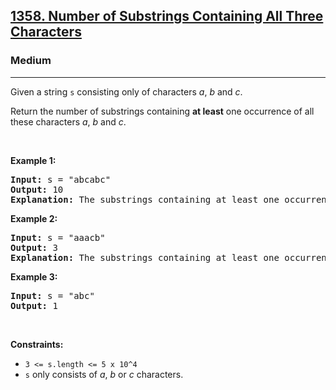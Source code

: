 <h2><a href="https://leetcode.com/problems/number-of-substrings-containing-all-three-characters/description/?envType=daily-question&envId=2025-03-11">1358. Number of Substrings Containing All Three Characters</a></h2><h3>Medium</h3><hr><p>Given a string <code>s</code>&nbsp;consisting only of characters <em>a</em>, <em>b</em> and <em>c</em>.</p>

<p>Return the number of substrings containing <b>at least</b>&nbsp;one occurrence of all these characters <em>a</em>, <em>b</em> and <em>c</em>.</p>

<p>&nbsp;</p>
<p><strong class="example">Example 1:</strong></p>

<pre>
<strong>Input:</strong> s = &quot;abcabc&quot;
<strong>Output:</strong> 10
<strong>Explanation:</strong> The substrings containing&nbsp;at least&nbsp;one occurrence of the characters&nbsp;<em>a</em>,&nbsp;<em>b</em>&nbsp;and&nbsp;<em>c are &quot;</em>abc<em>&quot;, &quot;</em>abca<em>&quot;, &quot;</em>abcab<em>&quot;, &quot;</em>abcabc<em>&quot;, &quot;</em>bca<em>&quot;, &quot;</em>bcab<em>&quot;, &quot;</em>bcabc<em>&quot;, &quot;</em>cab<em>&quot;, &quot;</em>cabc<em>&quot; </em>and<em> &quot;</em>abc<em>&quot; </em>(<strong>again</strong>)<em>. </em>
</pre>

<p><strong class="example">Example 2:</strong></p>

<pre>
<strong>Input:</strong> s = &quot;aaacb&quot;
<strong>Output:</strong> 3
<strong>Explanation:</strong> The substrings containing&nbsp;at least&nbsp;one occurrence of the characters&nbsp;<em>a</em>,&nbsp;<em>b</em>&nbsp;and&nbsp;<em>c are &quot;</em>aaacb<em>&quot;, &quot;</em>aacb<em>&quot; </em>and<em> &quot;</em>acb<em>&quot;.</em><em> </em>
</pre>

<p><strong class="example">Example 3:</strong></p>

<pre>
<strong>Input:</strong> s = &quot;abc&quot;
<strong>Output:</strong> 1
</pre>

<p>&nbsp;</p>
<p><strong>Constraints:</strong></p>

<ul>
	<li><code>3 &lt;= s.length &lt;= 5 x 10^4</code></li>
	<li><code>s</code>&nbsp;only consists of&nbsp;<em>a</em>, <em>b</em> or <em>c&nbsp;</em>characters.</li>
</ul>
